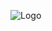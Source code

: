 ![Logo](https://media.discordapp.net/attachments/984333625241780325/1158059578722885653/Emu_13_st.ayaka.one.png)
